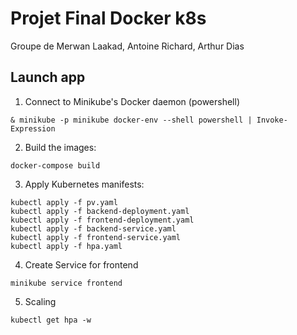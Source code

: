 # Projet Final Docker k8s
Groupe de Merwan Laakad, Antoine Richard, Arthur Dias

## Launch app

1. Connect to Minikube's Docker daemon (powershell)
```
& minikube -p minikube docker-env --shell powershell | Invoke-Expression
```

2. Build the images:
```
docker-compose build
```

3. Apply Kubernetes manifests:
```
kubectl apply -f pv.yaml
kubectl apply -f backend-deployment.yaml
kubectl apply -f frontend-deployment.yaml
kubectl apply -f backend-service.yaml
kubectl apply -f frontend-service.yaml
kubectl apply -f hpa.yaml
```

4. Create Service for frontend
```
minikube service frontend
```

5. Scaling
```
kubectl get hpa -w
```
